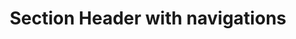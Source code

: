 ---
title: Section Header with navigations
category: Application
paid: true
isActive: true
ltr: {"react":{"jsxTail":[{"code":"export default () => {\n\n    const navigation = [\n        {\n            href: \"javascript:void(0)\",\n            name: \"Overview\"\n        },\n        {\n            href: \"javascript:void(0)\",\n            name: \"Integration\"\n        },\n        {\n            href: \"javascript:void(0)\",\n            name: \"Billing\"\n        },\n        {\n            href: \"javascript:void(0)\",\n            name: \"Transactions\"\n        },\n        {\n            href: \"javascript:void(0)\",\n            name: \"plans\"\n        },\n    ]\n\n    return (\n        <div className=\"max-w-screen-xl mx-auto px-4 pt-4 md:px-8\">\n            <div className=\"max-w-lg\">\n                <h3 className=\"text-gray-800 text-2xl font-bold\">\n                    Team members\n                </h3>\n                <p className=\"text-gray-600 mt-2\">\n                    Lorem Ipsum is simply dummy text of the printing and typesetting industry.\n                </p>\n            </div>\n            <div className=\"mt-6\">\n                <ul className=\"w-full border-b flex items-center gap-x-3 overflow-x-auto\">\n                    {\n                        navigation.map((item, idx) => (\n                            // Replace [idx == 0] with [window.location.pathname == item.path] or create your own logic\n                            <li key={idx} className={`py-2 border-b-2 ${idx == 0 ? \"border-indigo-600 text-indigo-600\" : \"border-white text-gray-500\"}`}>\n                                <a\n                                    href={item.href}\n                                    className=\"py-2.5 px-4 rounded-lg duration-150 text-sm hover:text-indigo-600 hover:bg-gray-50 active:bg-gray-100 font-medium\"\n                                >\n                                    {item.name}\n                                </a>\n                            </li>\n                        ))\n                    }\n                </ul>\n            </div>\n        </div>\n    )\n}","label":"App.jsx"}],"jsxCss":[]},"preview":"function App() {\n  const navigation = [{\n    href: \"javascript:void(0)\",\n    name: \"Overview\"\n  }, {\n    href: \"javascript:void(0)\",\n    name: \"Integration\"\n  }, {\n    href: \"javascript:void(0)\",\n    name: \"Billing\"\n  }, {\n    href: \"javascript:void(0)\",\n    name: \"Transactions\"\n  }, {\n    href: \"javascript:void(0)\",\n    name: \"plans\"\n  }];\n  return /*#__PURE__*/React.createElement(\"div\", {\n    className: \"max-w-screen-xl mx-auto px-4 pt-4 md:px-8\"\n  }, /*#__PURE__*/React.createElement(\"div\", {\n    className: \"max-w-lg\"\n  }, /*#__PURE__*/React.createElement(\"h3\", {\n    className: \"text-gray-800 text-2xl font-bold\"\n  }, \"Team members\"), /*#__PURE__*/React.createElement(\"p\", {\n    className: \"text-gray-600 mt-2\"\n  }, \"Lorem Ipsum is simply dummy text of the printing and typesetting industry.\")), /*#__PURE__*/React.createElement(\"div\", {\n    className: \"mt-6\"\n  }, /*#__PURE__*/React.createElement(\"ul\", {\n    className: \"w-full border-b flex items-center gap-x-3 overflow-x-auto\"\n  }, navigation.map((item, idx) =>\n  /*#__PURE__*/\n  // Replace [idx == 0] with [window.location.pathname == item.path] or create your own logic\n  React.createElement(\"li\", {\n    key: idx,\n    className: `py-2 border-b-2 ${idx == 0 ? \"border-indigo-600 text-indigo-600\" : \"border-white text-gray-500\"}`\n  }, /*#__PURE__*/React.createElement(\"a\", {\n    href: item.href,\n    className: \"py-2.5 px-4 rounded-lg duration-150 text-sm hover:text-indigo-600 hover:bg-gray-50 active:bg-gray-100 font-medium\"\n  }, item.name))))));\n}","vue":{"vueCss":[],"vueTail":[]}}
rtl: {"preview":"function App() {\n  const navigation = [{\n    href: \"javascript:void(0)\",\n    name: \"الملخص\"\n  }, {\n    href: \"javascript:void(0)\",\n    name: \"التكاملات\"\n  }, {\n    href: \"javascript:void(0)\",\n    name: \"الفواتير\"\n  }, {\n    href: \"javascript:void(0)\",\n    name: \"المعاملات\"\n  }, {\n    href: \"javascript:void(0)\",\n    name: \"الخطط\"\n  }];\n  return /*#__PURE__*/React.createElement(\"div\", {\n    className: \"max-w-screen-xl mx-auto px-4 pt-4 md:px-8\"\n  }, /*#__PURE__*/React.createElement(\"div\", {\n    className: \"max-w-lg\"\n  }, /*#__PURE__*/React.createElement(\"h3\", {\n    className: \"text-gray-800 text-2xl font-bold\"\n  }, \"\\u0623\\u0639\\u0636\\u0627\\u0621 \\u0627\\u0644\\u0641\\u0631\\u064A\\u0642\"), /*#__PURE__*/React.createElement(\"p\", {\n    className: \"text-gray-600 mt-2\"\n  }, \"\\u0644\\u0648\\u0631\\u064A\\u0645 \\u0625\\u064A\\u0628\\u0633\\u0648\\u0645 \\u0647\\u0648 \\u0628\\u0628\\u0633\\u0627\\u0637\\u0629 \\u0646\\u0635 \\u0634\\u0643\\u0644\\u064A \\u064A\\u0633\\u062A\\u062E\\u062F\\u0645 \\u0641\\u064A \\u0635\\u0646\\u0627\\u0639\\u0629 \\u0627\\u0644\\u0637\\u0628\\u0627\\u0639\\u0629 \\u0648\\u0627\\u0644\\u062A\\u0646\\u0636\\u064A\\u062F.\")), /*#__PURE__*/React.createElement(\"div\", {\n    className: \"mt-6\"\n  }, /*#__PURE__*/React.createElement(\"ul\", {\n    className: \"w-full border-b flex items-center gap-x-3 overflow-x-auto\"\n  }, navigation.map((item, idx) =>\n  /*#__PURE__*/\n  // Replace [idx == 0] with [window.location.pathname == item.path] or create your own logic\n  React.createElement(\"li\", {\n    key: idx,\n    className: `py-2 border-b-2 ${idx == 0 ? \"border-indigo-600 text-indigo-600\" : \"border-white text-gray-500\"}`\n  }, /*#__PURE__*/React.createElement(\"a\", {\n    href: item.href,\n    className: \"py-2.5 px-4 rounded-lg duration-150 text-sm hover:text-indigo-600 hover:bg-gray-50 active:bg-gray-100 font-medium\"\n  }, item.name))))));\n}","vue":{"vueCss":[],"vueTail":[]},"react":{"jsxCss":[],"jsxTail":[{"code":"export default () => {\n    \n    const navigation = [\n        {\n            href: \"javascript:void(0)\",\n            name: \"الملخص\"\n        },\n        {\n            href: \"javascript:void(0)\",\n            name: \"التكاملات\"\n        },\n        {\n            href: \"javascript:void(0)\",\n            name: \"الفواتير\"\n        },\n        {\n            href: \"javascript:void(0)\",\n            name: \"المعاملات\"\n        },\n        {\n            href: \"javascript:void(0)\",\n            name: \"الخطط\"\n        },\n    ]\n\n    return (\n        <div className=\"max-w-screen-xl mx-auto px-4 pt-4 md:px-8\">\n            <div className=\"max-w-lg\">\n                <h3 className=\"text-gray-800 text-2xl font-bold\">\n                    أعضاء الفريق\n                </h3>\n                <p className=\"text-gray-600 mt-2\">\n                    لوريم إيبسوم هو ببساطة نص شكلي يستخدم في صناعة الطباعة والتنضيد.\n                </p>\n            </div>\n            <div className=\"mt-6\">\n                <ul className=\"w-full border-b flex items-center gap-x-3 overflow-x-auto\">\n                    {\n                        navigation.map((item, idx) => (\n                            // Replace [idx == 0] with [window.location.pathname == item.path] or create your own logic\n                            <li key={idx} className={`py-2 border-b-2 ${idx == 0 ? \"border-indigo-600 text-indigo-600\" : \"border-white text-gray-500\"}`}>\n                                <a\n                                    href={item.href}\n                                    className=\"py-2.5 px-4 rounded-lg duration-150 text-sm hover:text-indigo-600 hover:bg-gray-50 active:bg-gray-100 font-medium\"\n                                >\n                                    {item.name}\n                                </a>\n                            </li>\n                        ))\n                    }\n                </ul>\n            </div>\n        </div>\n    )\n}","label":"App.jsx"}]}}
slug: /section-headers
id: 7f3a52f6-c333-46f6-bca1-a50f5cf7b48d
created_at: 1668950908099
---